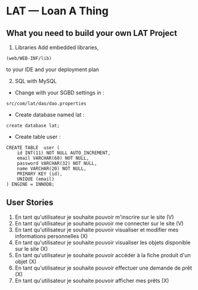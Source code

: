 LAT — Loan A Thing
==================================================

What you need to build your own LAT Project
-------------------------------------------

1. Libraries
Add embedded libraries,
```
(web/WEB-INF/lib)
```
to your IDE and your deployment plan

2. SQL with MySQL
- Change with your SGBD settings in :
```
src/com/lat/dao/dao.properties
```
- Create database named lat :
```
create database lat;
```
- Create table user :
```
CREATE TABLE  user (
    id INT(11) NOT NULL AUTO_INCREMENT,
    email VARCHAR(60) NOT NULL,
    password VARCHAR(32) NOT NULL,
    name VARCHAR(20) NOT NULL,
    PRIMARY KEY (id),
    UNIQUE (email)
) ENGINE = INNODB;
```

User Stories
-------------------------------------------

1. En tant qu'utilisateur je souhaite pouvoir m'inscrire sur le site (V)
2. En tant qu'utilisateur je souhaite pouvoir me connecter sur le site (V)
3. En tant qu'utilisateur je souhaite pouvoir visualiser et modifier mes informations personnelles (X)
4. En tant qu'utilisateur je souhaite pouvoir visualiser les objets disponible sur le site (X)
5. En tant qu'utilisateur je souhaite pouvoir accéder à la fiche produit d'un objet (X)
6. En tant qu'utilisateur je souhaite pouvoir effectuer une demande de prêt (X)
7. En tant qu'utilisateur je souhaite pouvoir afficher mes prêts (X)